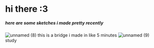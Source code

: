# hi there :3 
##### here are some sketches i made pretty recently
![unnamed (8)](https://user-images.githubusercontent.com/56006483/135385183-01e03d2a-2031-4382-a9cd-fdb10f55b418.png)
this is a bridge i made in like 5 minutes 
![unnamed (9)](https://user-images.githubusercontent.com/56006483/135389515-0cb50a83-b2f0-4fac-8ddb-2265d7439570.png)
study 


